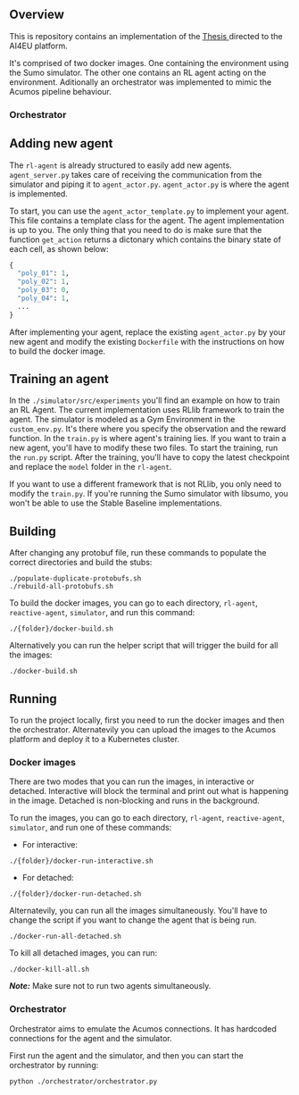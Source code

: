 ## Overview

This is repository contains an implementation of the [Thesis ](https://fenix.tecnico.ulisboa.pt/cursos/meic-t/dissertacao/846778572212554) directed to the AI4EU
platform.


It's comprised of two docker images. One containing the environment using the
Sumo simulator. The other one contains an RL agent acting on the environment.
Aditionally an orchestrator was implemented to mimic the Acumos pipeline
behaviour. 

### Orchestrator

## Adding new agent

The `rl-agent` is already structured to easily add new agents. `agent_server.py`
takes care of receiving the communication from the simulator and piping it to
`agent_actor.py`. `agent_actor.py` is where the agent is implemented. 

To start, you can use the `agent_actor_template.py` to implement your agent.
This file contains a template class for the agent. The agent implementation is
up to you. The only thing that you need to do is make sure that the function
`get_action` returns a dictonary which contains the binary state of each cell, as shown below:

```python
{
  "poly_01": 1,
  "poly_02": 1,
  "poly_03": 0,
  "poly_04": 1,
  ...
}
```

After implementing your agent, replace the existing `agent_actor.py` by your new
agent and modify the existing `Dockerfile` with the instructions on how to build the
docker image.

## Training an agent

In the `./simulator/src/experiments` you'll find an example on how to train an
RL Agent. The current implementation uses RLlib framework to train the agent.
The simulator is modeled as a Gym Environment in the `custom_env.py`. It's there
where you specify the observation and the reward function. In the `train.py` is
where agent's training lies. If you want to train a new agent, you'll have to
modify these two files. To start the training, run the `run.py` script. After the training, you'll have to copy the latest checkpoint and
replace the `model` folder in the `rl-agent`.

If you want to use a different framework that is not RLlib, you only need to
modify the `train.py`. 
If you're running the Sumo simulator with libsumo, you
won't be able to use the Stable Baseline implementations.


## Building

After changing any protobuf file, run these commands to populate the correct
directories and build the stubs:
```console
./populate-duplicate-protobufs.sh
./rebuild-all-protobufs.sh
```

To build the docker images, you can go to each directory, `rl-agent`,
`reactive-agent`, `simulator`, and run this command:

```console
./{folder}/docker-build.sh
```

Alternatively you can run the helper script that will trigger the build for all
the images:

```console
./docker-build.sh
```

## Running

To run the project locally, first you need to run the docker images and then the
orchestrator. Alternatevily you can upload the images to the Acumos platform and
deploy it to a Kubernetes cluster. 

### Docker images

There are two modes that you can run the images, in interactive or detached.
Interactive will block the terminal and print out what is happening in the
image. Detached is non-blocking and runs in the background.

To run the images, you can go to each directory, `rl-agent`,
`reactive-agent`, `simulator`, and run one of these commands:

* For interactive:
```console
./{folder}/docker-run-interactive.sh
```

* For detached:
```console
./{folder}/docker-run-detached.sh
```

Alternatevily, you can run all the images simultaneously. You'll have to change
the script if you want to change the agent that is being run.
```console
./docker-run-all-detached.sh
```

To kill all detached images, you can run:
```console
./docker-kill-all.sh
```
**_Note:_** Make sure not to run two agents simultaneously.

### Orchestrator

Orchestrator aims to emulate the Acumos connections. It has hardcoded
connections for the agent and the simulator. 

First run the agent and the simulator, and then you can start the orchestrator
by running:

```console
python ./orchestrator/orchestrator.py 
```
